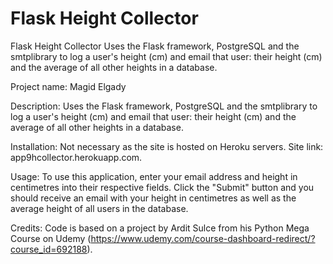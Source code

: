 # Flask Height Collector
Flask Height Collector
Uses the Flask framework, PostgreSQL and the smtplibrary to log a user's height (cm) and email that user: their height (cm) and the average of all other heights in a database.

Project name: Magid Elgady

Description: Uses the Flask framework, PostgreSQL and the smtplibrary to log a user's height (cm) and email that user: their height (cm) and the average of all other heights in a database.

Installation: Not necessary as the site is hosted on Heroku servers. Site link: app9hcollector.herokuapp.com.

Usage: To use this application, enter your email address and height in centimetres into their respective fields. Click the "Submit" button and you should receive an email with your height in centimetres as well as the average height of all users in the database.

Credits: Code is based on a project by Ardit Sulce from his Python Mega Course on Udemy (https://www.udemy.com/course-dashboard-redirect/?course_id=692188).
